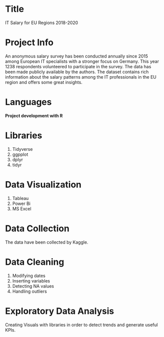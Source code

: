 Title
=
IT Salary for EU Regions 2018-2020 

Project Info
=
An anonymous salary survey has been conducted annually since 2015 among European IT specialists with a stronger focus on Germany. This year 1238 respondents volunteered to participate in the survey. The data has been made publicly available by the authors.
The dataset contains rich information about the salary patterns among the IT professionals in the EU region and offers some great insights.

Languages
=
**Project development with  R** 
<br>

Libraries
= 
1. Tidyverse
2. ggpplot
3. dplyr
4. tidyr


Data Visualization
= 
1.  Tableau
2. Power Bi
3. MS Excel

 

Data Collection
= 
The data have been collected by Kaggle.
 
Data Cleaning
=
1. Modifying dates 
2. Inserting variables 
3. Detecting NA values 
4. Handling outliers 

Exploratory Data Analysis 
=
Creating Visuals with libraries in order to detect trends and generate useful KPIs. 
